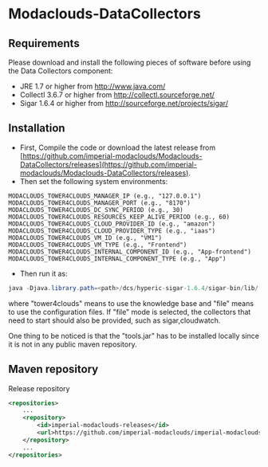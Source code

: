 Modaclouds-DataCollectors
=========================
## Requirements

Please download and install the following pieces of software before using the Data Collectors component:
* JRE 1.7 or higher from http://www.java.com/
* Collectl 3.6.7 or higher from http://collectl.sourceforge.net/
* Sigar 1.6.4 or higher from http://sourceforge.net/projects/sigar/

## Installation
* First, Compile the code or download the latest release from [https://github.com/imperial-modaclouds/Modaclouds-DataCollectors/releases](https://github.com/imperial-modaclouds/Modaclouds-DataCollectors/releases).
* Then set the following system environments:
```
MODACLOUDS_TOWER4CLOUDS_MANAGER_IP (e.g., "127.0.0.1")
MODACLOUDS_TOWER4CLOUDS_MANAGER_PORT (e.g., "8170") 
MODACLOUDS_TOWER4CLOUDS_DC_SYNC_PERIOD (e.g., 30)
MODACLOUDS_TOWER4CLOUDS_RESOURCES_KEEP_ALIVE_PERIOD (e.g., 60)
MODACLOUDS_TOWER4CLOUDS_CLOUD_PROVIDER_ID (e.g., "amazon")
MODACLOUDS_TOWER4CLOUDS_CLOUD_PROVIDER_TYPE (e.g., "iaas")
MODACLOUDS_TOWER4CLOUDS_VM_ID (e.g., "VM1")
MODACLOUDS_TOWER4CLOUDS_VM_TYPE (e.g., "Frontend")
MODACLOUDS_TOWER4CLOUDS_INTERNAL_COMPONENT_ID (e.g., "App-frontend")
MODACLOUDS_TOWER4CLOUDS_INTERNAL_COMPONENT_TYPE (e.g., "App")
```
* Then run it as: 
```java
java -Djava.library.path=<path>/dcs/hyperic-sigar-1.6.4/sigar-bin/lib/ -jar data-collector-VERSION.jar mode
```
where "tower4clouds" means to use the knowledge base and "file" means to use the configuration files. If "file" mode is selected, the collectors that need to start should also be provided, such as sigar,cloudwatch.

One thing to be noticed is that the "tools.jar" has to be installed locally since it is not in any public maven repository.

## Maven repository

Release repository

```xml
<repositories>
    ...
    <repository>
        <id>imperial-modaclouds-releases</id>
        <url>https://github.com/imperial-modaclouds/imperial-modaclouds-mvn-repo/raw/master/releases</url>
    </repository>
    ...
</repositories>
```
